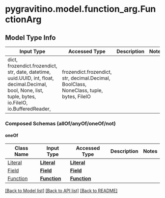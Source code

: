 # pygravitino.model.function_arg.FunctionArg

## Model Type Info
Input Type | Accessed Type | Description | Notes
------------ | ------------- | ------------- | -------------
dict, frozendict.frozendict, str, date, datetime, uuid.UUID, int, float, decimal.Decimal, bool, None, list, tuple, bytes, io.FileIO, io.BufferedReader,  | frozendict.frozendict, str, decimal.Decimal, BoolClass, NoneClass, tuple, bytes, FileIO |  | 

### Composed Schemas (allOf/anyOf/oneOf/not)
#### oneOf
Class Name | Input Type | Accessed Type | Description | Notes
------------- | ------------- | ------------- | ------------- | -------------
[Literal](Literal.md) | [**Literal**](Literal.md) | [**Literal**](Literal.md) |  | 
[Field](Field.md) | [**Field**](Field.md) | [**Field**](Field.md) |  | 
[Function](Function.md) | [**Function**](Function.md) | [**Function**](Function.md) |  | 

[[Back to Model list]](../../README.md#documentation-for-models) [[Back to API list]](../../README.md#documentation-for-api-endpoints) [[Back to README]](../../README.md)

